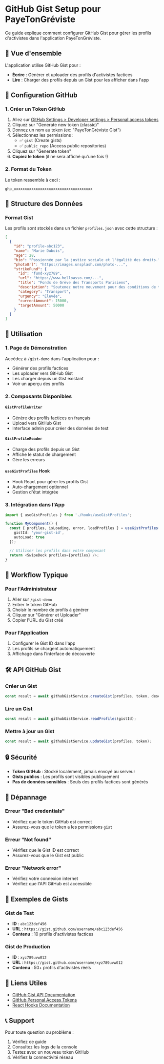# GitHub Gist Setup pour PayeTonGréviste

Ce guide explique comment configurer GitHub Gist pour gérer les profils d'activistes dans l'application PayeTonGréviste.

## 🎯 Vue d'ensemble

L'application utilise GitHub Gist pour :

- **Écrire** : Générer et uploader des profils d'activistes factices
- **Lire** : Charger des profils depuis un Gist pour les afficher dans l'app

## 🔧 Configuration GitHub

### 1. Créer un Token GitHub

1. Allez sur [GitHub Settings > Developer settings > Personal access tokens](https://github.com/settings/tokens)
2. Cliquez sur "Generate new token (classic)"
3. Donnez un nom au token (ex: "PayeTonGréviste Gist")
4. Sélectionnez les permissions :
   - ✅ `gist` (Create gists)
   - ✅ `public_repo` (Access public repositories)
5. Cliquez sur "Generate token"
6. **Copiez le token** (il ne sera affiché qu'une fois !)

### 2. Format du Token

Le token ressemble à ceci :

```
ghp_xxxxxxxxxxxxxxxxxxxxxxxxxxxxxxxxxxxx
```

## 📁 Structure des Données

### Format Gist

Les profils sont stockés dans un fichier `profiles.json` avec cette structure :

```json
[
  {
    "id": "profile-abc123",
    "name": "Marie Dubois",
    "age": 28,
    "bio": "Passionnée par la justice sociale et l'égalité des droits.",
    "photoUrl": "https://images.unsplash.com/photo-...",
    "strikeFund": {
      "id": "fund-xyz789",
      "url": "https://www.helloasso.com/...",
      "title": "Fonds de Grève des Transports Parisiens",
      "description": "Soutenez notre mouvement pour des conditions de travail justes.",
      "category": "Transport",
      "urgency": "Élevée",
      "currentAmount": 15000,
      "targetAmount": 50000
    }
  }
]
```

## 🚀 Utilisation

### 1. Page de Démonstration

Accédez à `/gist-demo` dans l'application pour :

- Générer des profils factices
- Les uploader vers GitHub Gist
- Les charger depuis un Gist existant
- Voir un aperçu des profils

### 2. Composants Disponibles

#### `GistProfileWriter`

- Génère des profils factices en français
- Upload vers GitHub Gist
- Interface admin pour créer des données de test

#### `GistProfileReader`

- Charge des profils depuis un Gist
- Affiche le statut de chargement
- Gère les erreurs

#### `useGistProfiles` Hook

- Hook React pour gérer les profils Gist
- Auto-chargement optionnel
- Gestion d'état intégrée

### 3. Intégration dans l'App

```typescript
import { useGistProfiles } from './hooks/useGistProfiles';

function MyComponent() {
  const { profiles, isLoading, error, loadProfiles } = useGistProfiles({
    gistId: 'your-gist-id',
    autoLoad: true
  });

  // Utiliser les profils dans votre composant
  return <SwipeDeck profiles={profiles} />;
}
```

## 🔄 Workflow Typique

### Pour l'Administrateur

1. Aller sur `/gist-demo`
2. Entrer le token GitHub
3. Choisir le nombre de profils à générer
4. Cliquer sur "Générer et Uploader"
5. Copier l'URL du Gist créé

### Pour l'Application

1. Configurer le Gist ID dans l'app
2. Les profils se chargent automatiquement
3. Affichage dans l'interface de découverte

## 🛠️ API GitHub Gist

### Créer un Gist

```typescript
const result = await githubGistService.createGist(profiles, token, description);
```

### Lire un Gist

```typescript
const result = await githubGistService.readProfiles(gistId);
```

### Mettre à jour un Gist

```typescript
const result = await githubGistService.updateGist(profiles, token);
```

## 🔒 Sécurité

- **Token GitHub** : Stocké localement, jamais envoyé au serveur
- **Gists publics** : Les profils sont visibles publiquement
- **Pas de données sensibles** : Seuls des profils factices sont générés

## 🐛 Dépannage

### Erreur "Bad credentials"

- Vérifiez que le token GitHub est correct
- Assurez-vous que le token a les permissions `gist`

### Erreur "Not found"

- Vérifiez que le Gist ID est correct
- Assurez-vous que le Gist est public

### Erreur "Network error"

- Vérifiez votre connexion internet
- Vérifiez que l'API GitHub est accessible

## 📝 Exemples de Gists

### Gist de Test

- **ID** : `abc123def456`
- **URL** : `https://gist.github.com/username/abc123def456`
- **Contenu** : 10 profils d'activistes factices

### Gist de Production

- **ID** : `xyz789uvw012`
- **URL** : `https://gist.github.com/username/xyz789uvw012`
- **Contenu** : 50+ profils d'activistes réels

## 🔗 Liens Utiles

- [GitHub Gist API Documentation](https://docs.github.com/en/rest/gists)
- [GitHub Personal Access Tokens](https://github.com/settings/tokens)
- [React Hooks Documentation](https://reactjs.org/docs/hooks-intro.html)

## 📞 Support

Pour toute question ou problème :

1. Vérifiez ce guide
2. Consultez les logs de la console
3. Testez avec un nouveau token GitHub
4. Vérifiez la connectivité réseau
